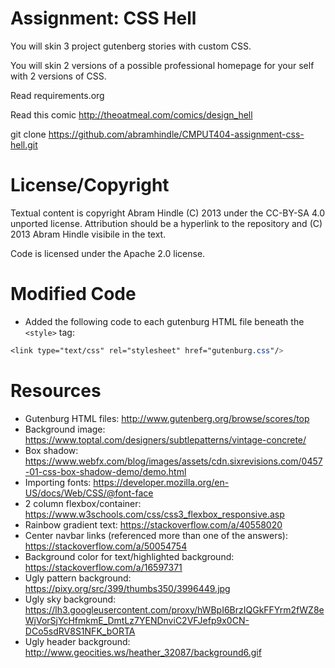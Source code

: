 Assignment: CSS Hell
====================

You will skin 3 project gutenberg stories with custom CSS.

You will skin 2 versions of a possible professional homepage for your
self with 2 versions of CSS.

Read requirements.org

Read this comic http://theoatmeal.com/comics/design_hell

git clone https://github.com/abramhindle/CMPUT404-assignment-css-hell.git

License/Copyright
=================

Textual content is copyright Abram Hindle (C) 2013 under the CC-BY-SA
4.0 unported license. Attribution should be a hyperlink to the
repository and (C) 2013 Abram Hindle visibile in the text.

Code is licensed under the Apache 2.0 license.


Modified Code
==================
- Added the following code to each gutenburg HTML file beneath the `<style>` tag:

```css
<link type="text/css" rel="stylesheet" href="gutenburg.css"/>
```


Resources
==================
- Gutenburg HTML files: http://www.gutenberg.org/browse/scores/top
- Background image: https://www.toptal.com/designers/subtlepatterns/vintage-concrete/
- Box shadow: https://www.webfx.com/blog/images/assets/cdn.sixrevisions.com/0457-01-css-box-shadow-demo/demo.html
- Importing fonts: https://developer.mozilla.org/en-US/docs/Web/CSS/@font-face
- 2 column flexbox/container: https://www.w3schools.com/css/css3_flexbox_responsive.asp
- Rainbow gradient text: https://stackoverflow.com/a/40558020
- Center navbar links (referenced more than one of the answers): https://stackoverflow.com/a/50054754
- Background color for text/highlighted background: https://stackoverflow.com/a/16597371
- Ugly pattern background: https://pixy.org/src/399/thumbs350/3996449.jpg
- Ugly sky background: https://lh3.googleusercontent.com/proxy/hWBpI6BrzIQGkFFYrm2fWZ8eWjVorSjYcHfmkmE_DmtLz7YENDnviC2VFJefp9x0CN-DCo5sdRV8S1NFK_bORTA
- Ugly header background: http://www.geocities.ws/heather_32087/background6.gif